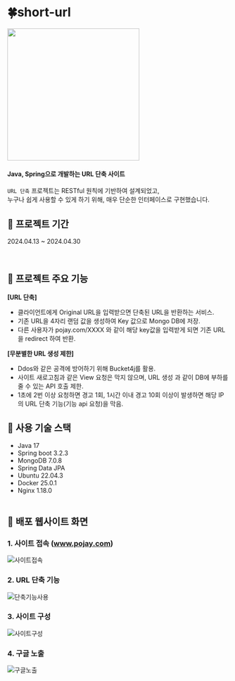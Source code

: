 # 🍀short-url

<img  src="https://github.com/hubls/short-url/assets/18051516/b51d4b94-e57d-4476-9c00-ee3a35bffc6d" height="300px" width="300px"></p>

#### Java, Spring으로 개발하는 URL 단축 사이트

`URL 단축` 프로젝트는 RESTful 원칙에 기반하여 설계되었고, </br>
누구나 쉽게 사용할 수 있게 하기 위해, 매우 단순한 인터페이스로 구현했습니다.
</br>

## 🎯 프로젝트 기간
2024.04.13 ~ 2024.04.30

 </br>

## 🚀 프로젝트 주요 기능

**[URL 단축]**
- 클라이언트에게 Original URL을 입력받으면 단축된 URL을 반환하는 서비스.
- 기존 URL을 4자리 랜덤 값을 생성하여 Key 값으로 Mongo DB에 저장.
- 다른 사용자가 pojay.com/XXXX 와 같이 해당 key값을 입력받게 되면 기존 URL을 redirect 하여 반환.

**[무분별한 URL 생성 제한]**
- Ddos와 같은 공격에 방어하기 위해  Bucket4j를 활용.
- 사이트 새로고침과 같은 View 요청은 막지 않으며, URL 생성 과 같이 DB에 부하를 줄 수 있는 API 호출 제한.
- 1초에 2번 이상 요청하면 경고 1회, 1시간 이내 경고 10회 이상이 발생하면 해당 IP의 URL 단축 기능(기능 api 요청)을 막음.

## 📑 사용 기술 스택
- Java 17
- Spring boot 3.2.3
- MongoDB 7.0.8
- Spring Data JPA
- Ubuntu 22.04.3
- Docker 25.0.1
- Nginx 1.18.0
  <br></br>

## 🚀 배포 웹사이트 화면

### 1. **사이트 접속** (www.pojay.com)

![사이트접속](https://github.com/hubls/short-url/assets/18051516/ccf9bd28-5e9a-443d-81b3-bdb4bb8ca2b1)

### 2. **URL 단축 기능**

![단축기능사용](https://github.com/hubls/short-url/assets/18051516/f1f03187-218a-47c7-8227-dcd8bda7f56f)

### 3. **사이트 구성**

![사이트구성](https://github.com/hubls/short-url/assets/18051516/ce914812-ba5f-44bd-8c84-ae53f62bcbf1)

### 4. **구글 노출**

![구글노출](https://github.com/hubls/short-url/assets/18051516/5c68fbd4-91ba-4bcb-8901-2cdcc95cf8e1)
